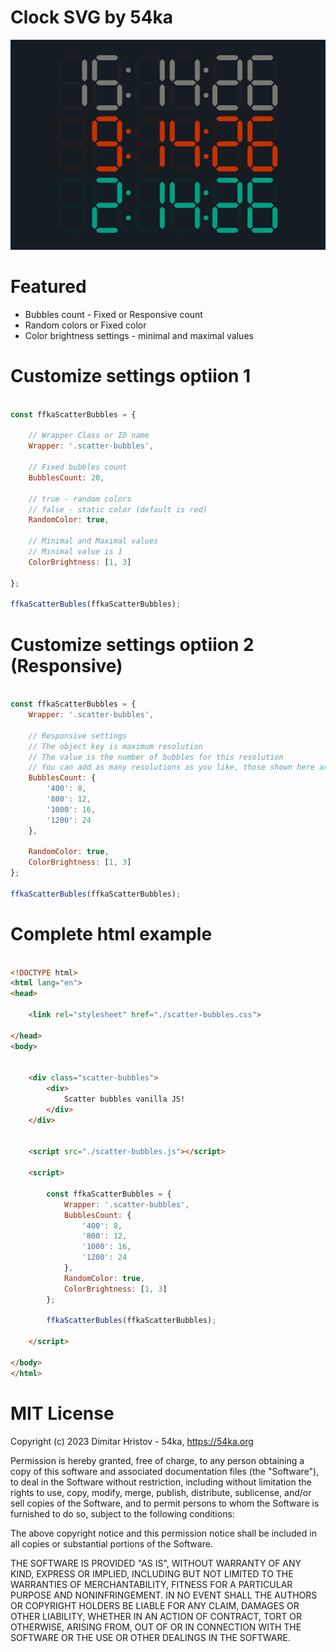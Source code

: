 # Clock SVG by 54ka

![Image](https://github.com/54ka/Vanilla-JS-Helpers/blob/main/Clock_SVG/Screenshot.jpg)

# Featured

* Bubbles count - Fixed or Responsive count
* Random colors or Fixed color
* Color brightness settings - minimal and maximal values

# Customize settings optiion 1

```js

const ffkaScatterBubbles = {

    // Wrapper Class or ID name
    Wrapper: '.scatter-bubbles',
    
    // Fixed bubbles count
    BubblesCount: 20,

    // true - random colors 
    // false - static color (default is red)
    RandomColor: true,

    // Minimal and Maximal values
    // Minimal value is 1
    ColorBrightness: [1, 3]
    
};

ffkaScatterBubles(ffkaScatterBubbles);

```

# Customize settings optiion 2 (Responsive)

```js

const ffkaScatterBubbles = {
    Wrapper: '.scatter-bubbles',

    // Responsive settings
    // The object key is maximum resolution
    // The value is the number of bubbles for this resolution
    // You can add as many resolutions as you like, those shown here are for example only
    BubblesCount: {
        '400': 8,
        '800': 12,
        '1000': 16,
        '1200': 24
    },

    RandomColor: true,
    ColorBrightness: [1, 3]
};

ffkaScatterBubles(ffkaScatterBubbles);

```


# Complete html example

```html

<!DOCTYPE html>
<html lang="en">
<head>

    <link rel="stylesheet" href="./scatter-bubbles.css">

</head>
<body>


    <div class="scatter-bubbles">
        <div>
            Scatter bubbles vanilla JS!
        </div>
    </div>


    <script src="./scatter-bubbles.js"></script>

    <script>

        const ffkaScatterBubbles = {
            Wrapper: '.scatter-bubbles',
            BubblesCount: {
                '400': 8,
                '800': 12,
                '1000': 16,
                '1200': 24
            },
            RandomColor: true,
            ColorBrightness: [1, 3]
        };

        ffkaScatterBubles(ffkaScatterBubbles);

    </script>

</body>
</html>

```

# MIT License

Copyright (c) 2023 Dimitar Hristov - 54ka, https://54ka.org

Permission is hereby granted, free of charge, to any person obtaining a copy
of this software and associated documentation files (the "Software"), to deal
in the Software without restriction, including without limitation the rights
to use, copy, modify, merge, publish, distribute, sublicense, and/or sell
copies of the Software, and to permit persons to whom the Software is
furnished to do so, subject to the following conditions:

The above copyright notice and this permission notice shall be included in
all copies or substantial portions of the Software.

THE SOFTWARE IS PROVIDED "AS IS", WITHOUT WARRANTY OF ANY KIND, EXPRESS OR
IMPLIED, INCLUDING BUT NOT LIMITED TO THE WARRANTIES OF MERCHANTABILITY,
FITNESS FOR A PARTICULAR PURPOSE AND NONINFRINGEMENT. IN NO EVENT SHALL THE
AUTHORS OR COPYRIGHT HOLDERS BE LIABLE FOR ANY CLAIM, DAMAGES OR OTHER
LIABILITY, WHETHER IN AN ACTION OF CONTRACT, TORT OR OTHERWISE, ARISING FROM,
OUT OF OR IN CONNECTION WITH THE SOFTWARE OR THE USE OR OTHER DEALINGS IN
THE SOFTWARE.